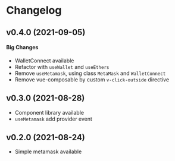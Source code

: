 Changelog
=========

v0.4.0 (2021-09-05)
--------------------------------
#### Big Changes
  - WalletConnect available
  - Refactor with `useWallet` and `useEthers`
  - Remove `useMetamask`, using class `MetaMask` and `WalletConnect`
  - Remove vue-composable by custom `v-click-outside` directive

v0.3.0 (2021-08-28)
--------------------------------
  - Component library available
  - `useMetamask` add provider event

v0.2.0 (2021-08-24)
--------------------------------
  - Simple metamask available